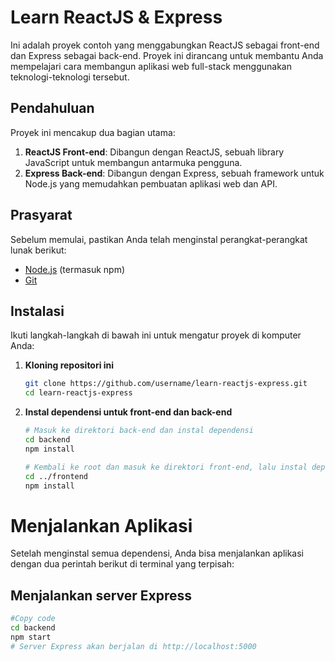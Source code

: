 # Learn ReactJS & Express

Ini adalah proyek contoh yang menggabungkan ReactJS sebagai front-end dan Express sebagai back-end. Proyek ini dirancang untuk membantu Anda mempelajari cara membangun aplikasi web full-stack menggunakan teknologi-teknologi tersebut.

## Pendahuluan

Proyek ini mencakup dua bagian utama:
1. **ReactJS Front-end**: Dibangun dengan ReactJS, sebuah library JavaScript untuk membangun antarmuka pengguna.
2. **Express Back-end**: Dibangun dengan Express, sebuah framework untuk Node.js yang memudahkan pembuatan aplikasi web dan API.

## Prasyarat

Sebelum memulai, pastikan Anda telah menginstal perangkat-perangkat lunak berikut:
- [Node.js](https://nodejs.org/) (termasuk npm)
- [Git](https://git-scm.com/)

## Instalasi

Ikuti langkah-langkah di bawah ini untuk mengatur proyek di komputer Anda:

1. **Kloning repositori ini**

   ```bash
   git clone https://github.com/username/learn-reactjs-express.git
   cd learn-reactjs-express
2. **Instal dependensi untuk front-end dan back-end**
   ```bash
   # Masuk ke direktori back-end dan instal dependensi
   cd backend
   npm install
   
   # Kembali ke root dan masuk ke direktori front-end, lalu instal dependensi
   cd ../frontend
   npm install
# Menjalankan Aplikasi
Setelah menginstal semua dependensi, Anda bisa menjalankan aplikasi dengan dua perintah berikut di terminal yang terpisah:

## Menjalankan server Express

   ```bash
   #Copy code
   cd backend
   npm start
   # Server Express akan berjalan di http://localhost:5000
